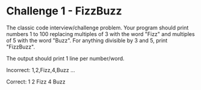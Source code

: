 # Challenge 1 - FizzBuzz

The classic code interview/challenge problem.  Your program should print numbers 1 to 100 replacing multiples of 3 with the word "Fizz" and multiples of 5 with the word "Buzz".  For anything divisible by 3 and 5, print "FizzBuzz".

The output should print 1 line per number/word.

Incorrect:
 1,2,Fizz,4,Buzz ...

Correct:
    1
    2
    Fizz
    4
    Buzz


